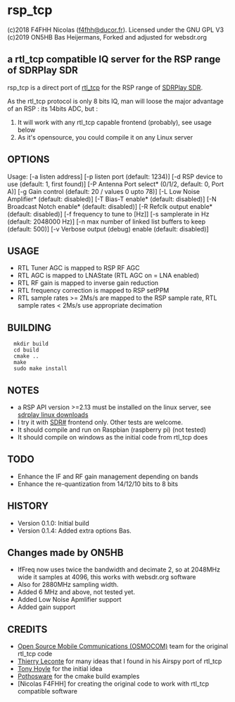 # rsp_tcp

(c)2018 F4FHH Nicolas (f4fhh@ducor.fr). Licensed under the GNU GPL V3
(c)2019 ON5HB Bas Heijermans, Forked and adjusted for websdr.org

## a rtl_tcp compatible IQ server for the RSP range of SDRPlay SDR

rsp_tcp is a direct port of [rtl_tcp](https://github.com/osmocom/rtl-sdr) for the RSP range of [SDRPlay SDR](https://www.sdrplay.com/).

As the rtl_tcp protocol is only 8 bits IQ, man will loose the major advantage of an RSP : its 14bits ADC, but :

1. It will work with any rtl_tcp capable frontend (probably), see usage below
2. As it's opensource, you could compile it on any Linux server

## OPTIONS
Usage:	[-a listen address]
	[-p listen port (default: 1234)]
	[-d RSP device to use (default: 1, first found)]
	[-P Antenna Port select* (0/1/2, default: 0, Port A)]
	[-g Gain control (default: 20  / values 0 upto 78)]
	[-L Low Noise Amplifier* (default: disabled)]
	[-T Bias-T enable* (default: disabled)]
	[-N Broadcast Notch enable* (default: disabled)]
	[-R Refclk output enable* (default: disabled)]
	[-f frequency to tune to [Hz]]
	[-s samplerate in Hz (default: 2048000 Hz)]
	[-n max number of linked list buffers to keep (default: 500)]
	[-v Verbose output (debug) enable (default: disabled)]

## USAGE
 - RTL Tuner AGC is mapped to RSP RF AGC
 - RTL AGC is mapped to LNAState (RTL AGC on = LNA enabled)
 - RTL RF gain is mapped to inverse gain reduction
 - RTL frequency correction is mapped to RSP setPPM
 - RTL sample rates >= 2Ms/s are mapped to the RSP sample rate, RTL sample rates < 2Ms/s use appropriate decimation

## BUILDING
```
  mkdir build
  cd build
  cmake ..
  make
  sudo make install
```
## NOTES
 - a RSP API version >=2.13 must be installed on the linux server, see [sdrplay linux downloads](https://www.sdrplay.com/downloads/)
 - I try it with [SDR#](https://airspy.com/download/) frontend only. Other tests are welcome.
 - It should compile and run on Raspbian (raspberry pi) (not tested)
 - It should compile on windows as the initial code from rtl_tcp does

## TODO
 - Enhance the IF and RF gain management depending on bands
 - Enhance the re-quantization from 14/12/10 bits to 8 bits

## HISTORY
 - Version 0.1.0: Initial build
 - Version 0.1.4: Added extra options Bas.

## Changes made by ON5HB
 - IfFreq now uses twice the bandwidth and decimate 2, so at 2048MHz wide it samples at 4096, this works with websdr.org software
 - Also for 2880MHz sampling width.
 - Added 6 MHz and above, not tested yet.
 - Added Low Noise Apmlifier support
 - Added gain support

## CREDITS
 - [Open Source Mobile Communications (OSMOCOM)](https://github.com/osmocom/rtl-sdr.git) team for the original rtl_tcp code
 - [Thierry Leconte](https://github.com/TLeconte/airspy_tcp.git) for many ideas that I found in his Airspy port of rtl_tcp
 - [Tony Hoyle](https://github.com/TonyHoyle/sdrplay.git) for the initial idea
 - [Pothosware](https://github.com/pothosware) for the cmake build examples
 - [Nicolas F4FHH] for creating the original code to work with rtl_tcp compatible software
